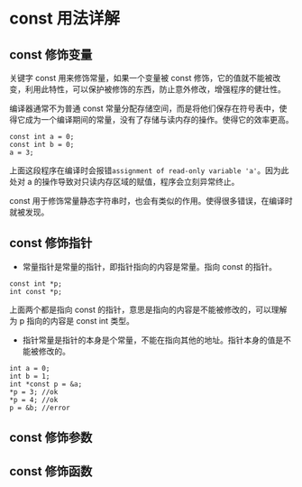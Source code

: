 # const 用法详解

## const 修饰变量

关键字 const 用来修饰常量，如果一个变量被 const 修饰，它的值就不能被改变，利用此特性，可以保护被修饰的东西，防止意外修改，增强程序的健壮性。

编译器通常不为普通 const 常量分配存储空间，而是将他们保存在符号表中，使得它成为一个编译期间的常量，没有了存储与读内存的操作。使得它的效率更高。

```
const int a = 0;
const int b = 0;
a = 3;
```

上面这段程序在编译时会报错`assignment of read-only variable 'a'`。因为此处对 a 的操作导致对只读内存区域的赋值，程序会立刻异常终止。

const 用于修饰常量静态字符串时，也会有类似的作用。使得很多错误，在编译时就被发现。

## const 修饰指针

* 常量指针是常量的指针，即指针指向的内容是常量。指向 const 的指针。

```
const int *p;
int const *p;
```

上面两个都是指向 const 的指针，意思是指向的内容是不能被修改的，可以理解为 p 指向的内容是 const int 类型。

* 指针常量是指针的本身是个常量，不能在指向其他的地址。指针本身的值是不能被修改的。

```
int a = 0;
int b = 1;
int *const p = &a;
*p = 3; //ok
*p = 4; //ok
p = &b; //error
```

## const 修饰参数

## const 修饰函数
